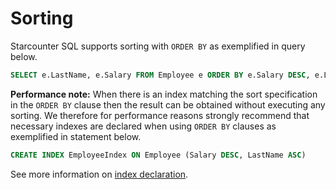 # Sorting

Starcounter SQL supports sorting with `ORDER BY` as exemplified in query below.

```sql
SELECT e.LastName, e.Salary FROM Employee e ORDER BY e.Salary DESC, e.LastName ASC
```

**Performance note:** When there is an index matching the sort specification in the `ORDER BY` clause then the result can be obtained without executing any sorting. We therefore for performance reasons strongly recommend that necessary indexes are declared when using `ORDER BY` clauses as exemplified in statement below.

```sql
CREATE INDEX EmployeeIndex ON Employee (Salary DESC, LastName ASC)
```

See more information on [index declaration](/guides/SQL/indexes).
